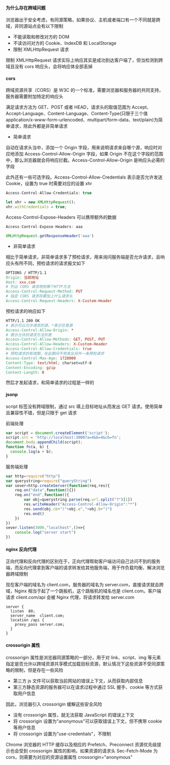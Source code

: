 #### 为什么存在跨域问题

浏览器出于安全考虑，有同源策略，如果协议、主机或者端口有一个不同就是跨域，非同源站点会有以下限制

- 不能读取和修改对方的 DOM
- 不读访问对方的 Cookie、IndexDB 和 LocalStorage
- 限制 XMLHttpRequest 请求

限制 XMLHttpRequest 请求实际上响应其实是成功到达客户端了，但当检测到跨域且没有 cors 响应头，会将响应体全部丢掉

#### cors

跨域资源共享（CORS）是 W3C 的一个标准，需要浏览器和服务器的共同支持，服务器需要附加特定的响应头

满足请求方法为 GET、POST 或者 HEAD，请求头的取值范围为 Accept、Accept-Language、Content-Language、Content-Type(只限于三个值 application/x-www-form-urlencoded、multipart/form-data、text/plain)为简单请求，除此外都是非简单请求

- 简单请求

自动在请求头当中，添加一个 Origin 字段，用来说明请求来自哪个源，响应时对应地添加 Access-Control-Allow-Origin 字段，如果 Origin 不在这个字段的范围中，那么浏览器就会将响应拦截。Access-Control-Allow-Origin 是响应头必需的字段

此外还有一些可选字段。Access-Control-Allow-Credentials 表示是否允许发送 Cookie，设置为 true 时需要对应的设置 xhr

```js
Access-Control-Allow-Credentials: true

let xhr = new XMLHttpRequest();
xhr.withCredentials = true;
```

Access-Control-Expose-Headers 可以携带额外的数据

```js
Access-Control-Expose-Headers: aaa

XMLHttpRequest.getResponseHeader('aaa')
```

- 非简单请求

相比于简单请求，非简单请求多了预检请求，用来询问服务端是否允许请求，且响应头有所不同，预检请求的请求报文如下

```makefile
OPTIONS / HTTP/1.1
Origin: 当前地址
Host: xxx.com
# 列出 CORS 请求用到哪个HTTP方法
Access-Control-Request-Method: PUT
# 指定 CORS 请求将要加上什么请求头
Access-Control-Request-Headers: X-Custom-Header
```

预检请求的响应如下

```makefile
HTTP/1.1 200 OK
# 表示可以允许请求的源，*表示任意源
Access-Control-Allow-Origin: *
# 表示允许的请求方法列表
Access-Control-Allow-Methods: GET, POST, PUT
Access-Control-Allow-Headers: X-Custom-Header
Access-Control-Allow-Credentials: true
# 预检请求的有效期，在此期间不用发出另外一条预检请求
Access-Control-Max-Age: 1728000
Content-Type: text/html; charset=utf-8
Content-Encoding: gzip
Content-Length: 0
```

然后才发起请求，和简单请求的过程是一样的

#### jsonp

script 标签没有跨域限制，通过 src 填上目标地址从而发出 GET 请求。使用简单且兼容性不错，但是只限于 get 请求

前端处理

```js
var script = document.createElement('script');
script.src = 'http://localhost:3000?a=4&b=4&cb=fn';
document.body.appendChild(script);
function fn(a, b) {
  console.log(a + b);
}
```

服务端处理

```js
var http=require("http")
var querystring=require("queryString")
var sever=http.createServer(function(req,res){
    req.on("data",function(){})
    req.on("end",function(){
        var obj=querystring.parse(req.url.split("?")[1])
        res.writeHeader("Access-Control-Allow-Origin":"*")
        res.send(obj.cb+"("+obj.a","+obj.b+")")
        res.end()
    })
})
sever.listen(3000,"localhost",()=>{
    console.log("server start")
})
```

#### nginx 反向代理

正向代理和反向代理的区别在于，正向代理帮助客户端访问自己访问不到的服务端，而反向代理拿到客户端的请求转发给其他服务端，用于作负载均衡、解决浏览器跨域限制

现在客户端的域名为 client.com，服务器的域名为 server.com，直接请求就会跨域，Nginx 相当于起了一个跳板机，这个跳板机的域名也是 client.com。客户端请求 client.com/api 会被 Nginx 代理，将请求转发给 server.com

```
server {
  listen  80;
  server_name  client.com;
  location /api {
    proxy_pass server.com;
  }
}
```

#### crossorigin 属性

crossorigin 属性是浏览器同源策略的一部分，用于对 link、script、img 等元素指定是否允许以跨域资源共享模式加载目标资源，默认情况下这些资源不受同源策略的限制，但是存在一些风险

- 第三方 js 文件可以获取当前网站的错误上下文，从而获取内部信息
- 第三方静态资源的服务器可以在请求过程中通过 SSL 握手、cookie 等方式获取用户信息

因此，浏览器引入 crossorigin 缓解这些安全风险

- 没有 crossorigin 属性，就无法获取 JavaScript 的错误上下文
- 将 crossorigin 设置为"anonymous"可以获取错误上下文，但不携带 cookie 等用户信息
- 将 crossorigin 设置为"use-credentials"，不限制

Chrome 浏览器的 HTTP 缓存以及相应的 Prefetch、Preconnect 资源优先级提示也会受到 crossorigin 属性的影响，如果资源的请求头 Sec-Fetch-Mode 为 cors，则需要为对应的资源设置属性 crossorigin="anonymous"
